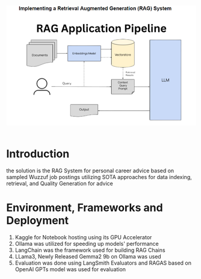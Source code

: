 ![](https://github.com/omarelnahas23/Personalized-Career-Advice-RAG/blob/main/assets/Screenshot_8.png)
<br><br>

# **Introduction**
the solution is the RAG System for personal career advice based on sampled Wuzzuf job postings utilizing SOTA approaches for data indexing, retrieval, and Quality Generation for advice 

# **Environment, Frameworks and Deployment**
1. Kaggle for Notebook hosting using its GPU Accelerator <br>
2. Ollama was utilized for speeding up models' performance
3. LangChain was the framework used for building RAG Chains
4. LLama3, Newly Released Gemma2 9b on Ollama was used
5. Evaluation was done using LangSmith Evaluators and RAGAS based on OpenAI GPTs model was used for evaluation



# 
